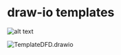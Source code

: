 # draw-io templates

![alt text](../template-drawings/draw-io/DFD/TemplateDFD.png "Figure TemplateDFD.png")

![TemplateDFD.drawio](../template-drawings/draw-io/DFD/TemplateDFD.drawio)
